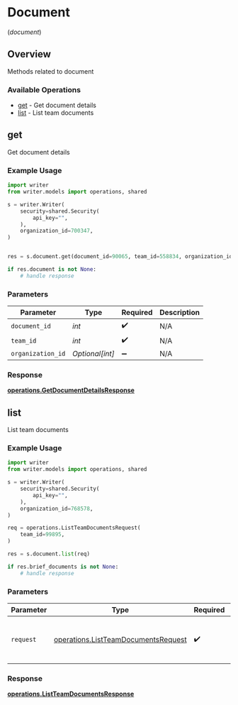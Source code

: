 # Document
(*document*)

## Overview

Methods related to document

### Available Operations

* [get](#get) - Get document details
* [list](#list) - List team documents

## get

Get document details

### Example Usage

```python
import writer
from writer.models import operations, shared

s = writer.Writer(
    security=shared.Security(
        api_key="",
    ),
    organization_id=700347,
)


res = s.document.get(document_id=90065, team_id=558834, organization_id=844199)

if res.document is not None:
    # handle response
```

### Parameters

| Parameter          | Type               | Required           | Description        |
| ------------------ | ------------------ | ------------------ | ------------------ |
| `document_id`      | *int*              | :heavy_check_mark: | N/A                |
| `team_id`          | *int*              | :heavy_check_mark: | N/A                |
| `organization_id`  | *Optional[int]*    | :heavy_minus_sign: | N/A                |


### Response

**[operations.GetDocumentDetailsResponse](../../models/operations/getdocumentdetailsresponse.md)**


## list

List team documents

### Example Usage

```python
import writer
from writer.models import operations, shared

s = writer.Writer(
    security=shared.Security(
        api_key="",
    ),
    organization_id=768578,
)

req = operations.ListTeamDocumentsRequest(
    team_id=99895,
)

res = s.document.list(req)

if res.brief_documents is not None:
    # handle response
```

### Parameters

| Parameter                                                                                  | Type                                                                                       | Required                                                                                   | Description                                                                                |
| ------------------------------------------------------------------------------------------ | ------------------------------------------------------------------------------------------ | ------------------------------------------------------------------------------------------ | ------------------------------------------------------------------------------------------ |
| `request`                                                                                  | [operations.ListTeamDocumentsRequest](../../models/operations/listteamdocumentsrequest.md) | :heavy_check_mark:                                                                         | The request object to use for the request.                                                 |


### Response

**[operations.ListTeamDocumentsResponse](../../models/operations/listteamdocumentsresponse.md)**

